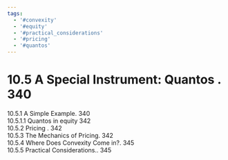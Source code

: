 ```yaml
---
tags:
  - '#convexity'
  - '#equity'
  - '#practical_considerations'
  - '#pricing'
  - '#quantos'
---
```

# 10.5 A Special Instrument: Quantos . 340  

10.5.1 A Simple Example. 340   
10.5.1.1 Quantos in equity 342   
10.5.2 Pricing . 342   
10.5.3 The Mechanics of Pricing. 342   
10.5.4 Where Does Convexity Come in?. 345   
10.5.5 Practical Considerations.. 345  
